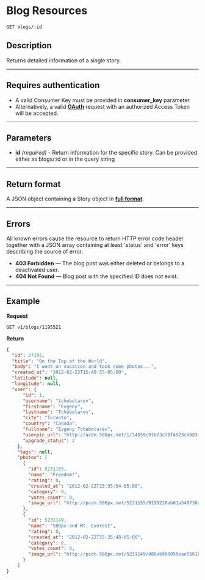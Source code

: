 # Blog Resources

    GET blogs/:id

## Description
Returns detailed information of a single story.

***

## Requires authentication
* A valid Consumer Key must be provided in **consumer_key** parameter.
* Alternatively, a valid **[OAuth][]** request with an authorized Access Token will be accepted.

***

## Parameters

- **id** _(required)_ - Return information for the specific story. Can be provided either as blogs/:id or in the query string

***

## Return format
A JSON object containing a Story object in **[full format][]**.

***

## Errors
All known errors cause the resource to return HTTP error code header together with a JSON array containing at least 'status' and 'error' keys describing the source of error.

- **403 Forbidden** — The blog post was either deleted or belongs to a deactivated user.
- **404 Not Found** — Blog post with the specified ID does not exist.

***

## Example
**Request**

    GET v1/blogs/1195521

**Return**
``` json
{
  "id": 27105,
  "title": "On the Top of the World",
  "body": "I went on vacation and took some photos...",
  "created_at": "2012-02-22T15:40:55-05:00",
  "latitude": null,
  "longitude": null,
  "user": {
      "id": 1,
      "username": "tchebotarev",
      "firstname": "Evgeny",
      "lastname": "Tchebotarev",
      "city": "Toronto",
      "country": "Canada",
      "fullname": "Evgeny Tchebotarev",
      "userpic_url": "http://acdn.500px.net/1/34059c97bf3c79f4923cd083756e6a8d726fa956/1.jpg?64",
      "upgrade_status": 2
    }, 
    "tags": null,
    "photos": [
      {
        "id": 5231155,
        "name": "Freedom!",
        "rating": 0,
        "created_at": "2012-02-22T15:35:54-05:00",
        "category": 0,
        "votes_count": 0,
        "image_url": "http://pcdn.500px.net/5231155/9199218ab61a540730a06a8d7e63726bf6fc7411/4.jpg"
      },
      {
        "id": 5231149,
        "name": "500px and Mt. Everest",
        "rating": 0,
        "created_at": "2012-02-22T15:35:48-05:00",
        "category": 0,
        "votes_count": 0,
        "image_url": "http://pcdn.500px.net/5231149/d86ab909059eae5561bf837c1004a37c9764fdd3/4.jpg"
      }
    ]
}
```

[OAuth]: https://github.com/500px/api-documentation/tree/master/authentication
[full format]: https://github.com/500px/api-documentation/blob/master/basics/formats_and_terms.md#full-format
